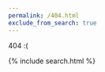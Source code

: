```yaml
---
permalink: /404.html
exclude_from_search: true
---
```


<p class="oops404">
  404 :(
</p>

{% include search.html %}

